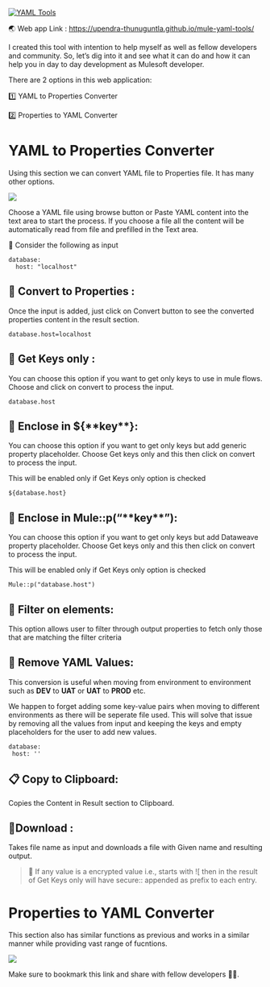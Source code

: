 [![YAML Tools](https://miro.medium.com/v2/resize:fit:720/format:webp/0*VNyidRqsr60sdIKi.png)](https://upendra-thunuguntla.github.io/mule-yaml-tools/)


🌏 Web app Link : https://upendra-thunuguntla.github.io/mule-yaml-tools/

I created this tool with intention to help myself as well as fellow developers and community. So, let’s dig into it and see what it can do and how it can help you in day to day development as Mulesoft developer.

There are 2 options in this web application:

1️⃣ YAML to Properties Converter

2️⃣ Properties to YAML Converter

# YAML to Properties Converter
Using this section we can convert YAML file to Properties file. It has many other options.

![](https://miro.medium.com/v2/resize:fit:720/format:webp/1*6PY1ABIVBB5TE1AZfJujQA.png)

Choose a YAML file using browse button or Paste YAML content into the text area to start the process.
If you choose a file all the content will be automatically read from file and prefilled in the Text area.

🤞 Consider the following as input

```
database:
  host: "localhost"
```
## 🌠 Convert to Properties : 
Once the input is added, just click on Convert button to see the converted properties content in the result section.

```
database.host=localhost
```
## 🌠 Get Keys only : 
You can choose this option if you want to get only keys to use in mule flows. Choose and click on convert to process the input.

```
database.host
```

## 🌠 Enclose in ${\*\*key**}: 
You can choose this option if you want to get only keys but add generic property placeholder. Choose Get keys only and this then click on convert to process the input.

This will be enabled only if Get Keys only option is checked
```
${database.host}
```

## 🌠 Enclose in Mule::p(“\*\*key**”): 
You can choose this option if you want to get only keys but add Dataweave property placeholder. Choose Get keys only and this then click on convert to process the input.

This will be enabled only if Get Keys only option is checked
```
Mule::p("database.host")
```

## 🥳 Filter on elements: 
This option allows user to filter through output properties to fetch only those that are matching the filter criteria

## 🌠 Remove YAML Values: 

This conversion is useful when moving from environment to environment such as **DEV** to **UAT** or **UAT** to **PROD** etc.

We happen to forget adding some key-value pairs when moving to different environments as there will be seperate file used. This will solve that issue by removing all the values from input and keeping the keys and empty placeholders for the user to add new values.

```
database:
 host: ''
```
## 📋 Copy to Clipboard: 
Copies the Content in Result section to Clipboard.

## 📁Download : 
Takes file name as input and downloads a file with Given name and resulting output.

> 🚀 If any value is a encrypted value i.e., starts with ![ then in the result of Get Keys only will have secure:: appended as prefix to each entry.

# Properties to YAML Converter
This section also has similar functions as previous and works in a similar manner while providing vast range of fucntions.

![](https://miro.medium.com/v2/resize:fit:720/format:webp/1*F3RRCYxrciNMapHX2Ewpxw.png)

Make sure to bookmark this link and share with fellow developers 🐱‍🏍.



